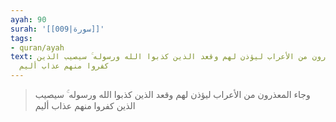 ```yaml
---
ayah: 90
surah: '[[009|سورة]]'
tags:
- quran/ayah
text: وجاء المعذرون من الأعراب ليؤذن لهم وقعد الذين كذبوا الله ورسوله ۚ سيصيب الذين
  كفروا منهم عذاب أليم
---
```

> وجاء المعذرون من الأعراب ليؤذن لهم وقعد الذين كذبوا الله ورسوله ۚ سيصيب الذين كفروا منهم عذاب أليم

